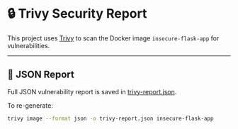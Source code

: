 # 🔒 Trivy Security Report

This project uses [Trivy](https://github.com/aquasecurity/trivy) to scan the Docker image `insecure-flask-app` for vulnerabilities.

---

## 📁 JSON Report

Full JSON vulnerability report is saved in [trivy-report.json](./trivy-report.json).

To re-generate:

```bash
trivy image --format json -o trivy-report.json insecure-flask-app




